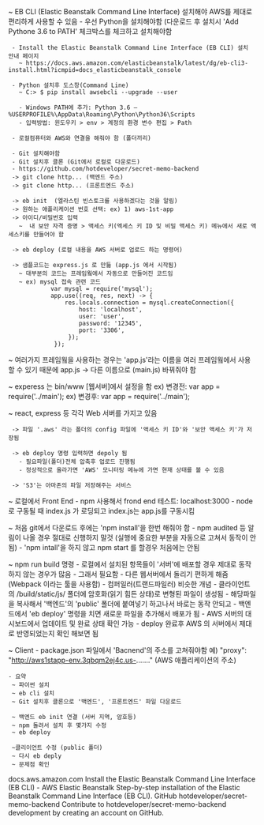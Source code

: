 
   ~ EB CLI (Elastic Beanstalk Command Line Interface) 설치해야 AWS를 제대로 편리하게 사용할 수 있음
     - 우선 Python을 설치해야함 (다운로드 후 설치시 'Add Pythone 3.6 to PATH' 체크박스를 체크하고 설치해야함

     - Install the Elastic Beanstalk Command Line Interface (EB CLI) 설치 안내 페이지
       ~ https://docs.aws.amazon.com/elasticbeanstalk/latest/dg/eb-cli3-install.html?icmpid=docs_elasticbeanstalk_console

     - Python 설치후 도스창(Command Line)
       ~ C:> $ pip install awsebcli --upgrade --user

       - Windows PATH에 추가: Python 3.6 – %USERPROFILE%\AppData\Roaming\Python\Python36\Scripts
       - 입력방법: 윈도우키 > env > 계정의 환경 변수 편집 > Path

     - 로컬컴퓨터와 AWS와 연결을 해줘야 함 (폴더끼리)

     - Git 설치해야함
     - Git 설치후 클론 (Git에서 로컬로 다운로드)
     - https://github.com/hotdeveloper/secret-memo-backend
     -> git clone http... (백엔드 주소)
     -> git clone http... (프론트엔드 주소)

     -> eb init  (엘라스틴 빈스토크를 사용하겠다는 것을 알림)
     -> 원하는 애플리케이션 번호 선택: ex) 1) aws-1st-app
     -> 아이디/비밀번호 입력
       ~  내 보안 자격 증명 > 액세스 키(엑세스 키 ID 및 비밀 액세스 키) 메뉴에서 새로 액세스키를 만들어야 함

     -> eb deploy (로컬 내용을 AWS 서버로 업로드 하는 명령어)

     -> 샘플코드는 express.js 로 만듦 (app.js 에서 시작됨)
       ~ 대부분의 코드는 프레임웤에서 자동으로 만들어진 코드임
       ~ ex) mysql 접속 관련 코드
                var mysql = require('mysql');
                app.use((req, res, next) -> {
                    res.locals.connection = mysql.createConnection({
                        host: 'localhost',
                        user: 'user',
                        password: '12345',
                        port: '3306',
                     });
                 });

   ~ 여러가지 프레임웤을 사용하는 경우는 'app.js'라는 이름을 여러 프레임웤에서 사용할 수 있기 때문에
      app.js -> 다른 이름으로 (main.js) 바꿔줘야 함

   ~ experess 는 bin/www [웹서버]에서 설정을 함
    ex) 변경전: var app = require('../main');
     ex) 변경후: var app = require('../main');

   ~ react, express 등 각각 Web 서버를 가지고 있음

     -> 파일 '.aws' 라는 폴더의 config 파일에 '액세스 키 ID'와 '보안 액세스 키'가 저장됨

     -> eb deploy 명령 입력하면 depoly 됨
       - 필요파일(폴더)전체 압축후 업로드 진행됨
       - 정상적으로 올라가면 'AWS' 모니터링 메뉴에 가면 현재 상태를 볼 수 있음

     -> 'S3'는 아마존의 파일 저장해주는 서비스

   ~ 로컬에서 Front End
     - npm 사용해서 frond end 테스트: localhost:3000
     - node로 구동될 때 index.js 가 로딩되고 index.js는 app.js를 구동시킴

   ~ 처음 git에서 다운로드 후에는 'npm install'을 한번 해줘야 함
     - npm audited 등 알림이 나올 경우 절대로 신행하지 말것 (실행에 중요한 부분을 자동으로 고쳐서 동작이 안됨)
     - 'npm intall'을 하지 않고 npm start 를 할경우 처음에는 안됨

   ~ npm run build 명령
     - 로컬에서 설치된 항목들이 '서버'에 배포할 경우 제대로 동작하지 않는 경우가 많음
     - 그래서 필요함
     - 다른 웹서버에서 돌리기 편하게 해줌 (Webpack 이라는 툴을 사용함)
     - 컴퍼일러(트랜드파일러) 비슷한 개념
     - 클라이언트의 /build/static/js/ 폴더에 암호화(읽기 힘든 상태)로 변형된 파일이 생성됨
     - 해당파일을 복사해서 '백엔드'의 'public' 폴더에 붙여넣기 하고나서 바로는 동작 안되고
     - 백엔드에서 'eb deploy' 명령을 치면 새로운 파일을 추가해서 배포가 됨
     - AWS 서버의 대시보드에서 업데이트 및 완료 상태 확인 가능
     - deploy 완료후 AWS 의 서버에서 제대로 반영되었는지 확인 해보면 됨

   ~ Client
     - package.json 파일에서 'Bacnend'의 주소를 고쳐줘야함
       예) "proxy": "http://aws1stapp-env.3qbqm2ej4c.us-......." (AWS 애플리케이션의 주소)

    - 요약
     ~ 파이썬 설치
     ~ eb cli 설치
     ~ Git 설치후 클론으로 '백엔드', '프론트엔드' 파일 다운로드

     ~ 백엔드 eb init 연결 (서버 지역, 암호등)
     ~ npm 돌려서 설치 후 몇가지 수정
     ~ eb deploy

     ~클리이언트 수정 (public 폴더)
     ~ 다시 eb deply
     ~ 문제점 확인
docs.aws.amazon.com
Install the Elastic Beanstalk Command Line Interface (EB CLI) - AWS Elastic Beanstalk
Step-by-step installation of the Elastic Beanstalk Command Line Interface (EB CLI).
GitHub
hotdeveloper/secret-memo-backend
Contribute to hotdeveloper/secret-memo-backend development by creating an account on GitHub.
